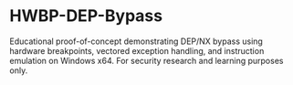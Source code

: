 # HWBP-DEP-Bypass
Educational proof-of-concept demonstrating DEP/NX bypass using hardware breakpoints, vectored exception handling, and instruction emulation on Windows x64. For security research and learning purposes only.
